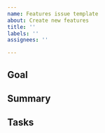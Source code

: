 ```yaml
---
name: Features issue template
about: Create new features
title: ''
labels: ''
assignees: ''

---
```


## Goal

## Summary

## Tasks
